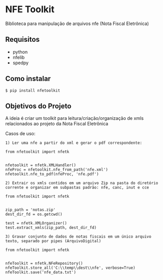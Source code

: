 # NFE Toolkit

Biblioteca para manipulação de arquivos nfe (Nota Fiscal Eletrônica)

## Requisitos

- python
- nfelib
- spedpy

## Como instalar

    $ pip install nfetoolkit

## Objetivos do Projeto

A ideia é criar um toolkit para leitura/criação/organização de xmls relacionados ao projeto da Nota Fiscal Eletrônica

Casos de uso:

    1) Ler uma nfe a partir do xml e gerar o pdf correspondente:
        
    from nfetoolkit import nfetk


    nfetoolkit = nfetk.XMLHandler()             
    nfeProc = nfetoolkit.nfe_from_path('nfe.xml')
    nfetoolkit.nfe_to_pdf(nfeProc, 'nfe.pdf')

    2) Extrair os xmls contidos em um arquivo Zip na pasta do diretório corrente e organizar em subpastas padrão: nfe, canc, inut e cce

    from nfetoolkit import nfetk


    zip_path = 'notas.zip'
    dest_dir_fd = os.getcwd()

    test = nfetk.XMLOrganizer()
    test.extract_xmls(zip_path, dest_dir_fd)   

    3) Gravar conjunto de dados de notas fiscais em um único arquivo texto, separado por pipes (ArquivoDigital) 

    from nfetoolkit import nfetk


    nfeToolkit = nfetk.NFeRepository()
    nfeToolkit.store_all('C:\\temp\\dest\\nfe', verbose=True)
    nfeToolkit.save('nfe_data.txt')
